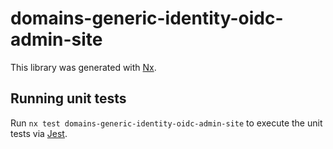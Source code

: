 # domains-generic-identity-oidc-admin-site

This library was generated with [Nx](https://nx.dev).

## Running unit tests

Run `nx test domains-generic-identity-oidc-admin-site` to execute the unit tests via [Jest](https://jestjs.io).
